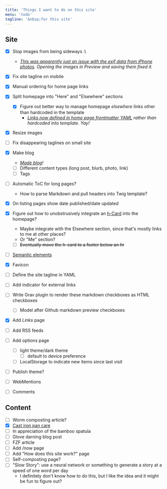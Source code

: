 ```yaml
---
title: 'Things I want to do on this site'
menu: 'todo'
tagline: '&nbsp;for this site'
---
```


## Site
- [x] Stop images from being sideways :\ 
   - *[This was apparently just an issue with the exif data from iPhone photos](https://stackoverflow.com/questions/20290419/why-do-my-webpage-images-appear-sideways-in-my-html-but-correct-when-in-full-scr). Opening the images in Preview and saving them fixed it.*
- [x] Fix site tagline on mobile
- [x] Manual ordering for home page links
- [x] Split homepage into "Here" and "Elsewhere" sections
    - [x] Figure out better way to manage homepage *elsewhere* links other than hardcoded in the template
        - *[Links now defined in home page frontmatter YAML](https://github.com/justusthane/grav-justus.ws/commit/294faf768b95e80e0b8ba2b7028cc7ca797f202e) rather than hardcoded into template. Yay!*
- [x] Resize images
- [ ] Fix disappearing taglines on small site
- [x] Make blog
    - *[Made blog](https://github.com/justusthane/grav-justus.ws/commit/e3a307f5c5976b22ed4dd1e2932df896f8dbdaf6)!*
    - [ ] Different content types (long post, blurb, photo, link)
    - [ ] Tags
- [ ] Automatic ToC for long pages?
   - How to parse Markdown and pull headers into Twig template?
- [x] On listing pages show date published/date updated
- [x] Figure out how to unobstrusively integrate an [h-Card](http://microformats.org/wiki/h-card) into the homepage?
   - Maybe integrate with the Elsewhere section, since that's mostly links to me at other places?
   - Or "Me" section?
   - [ ] ~~Eventually move the h-card to a footer below an hr~~
- [ ] [Semantic elements](https://developer.mozilla.org/en-US/docs/Glossary/Semantics)
- [x] Favicon
- [ ] Define the site tagline in YAML
- [ ] Add indicator for external links
- [ ] Write Grav plugin to render these markdown checkboxes as HTML checkboxes
   - [ ] Model after Github markdown preview checkboxes
- [x] Add *Links* page
- [ ] Add RSS feeds
- [ ] Add options page
    - [ ] light theme/dark theme
        - [ ] default to device preference
    - [ ] LocalStorage to indicate new items since last visit
- [ ] Publish theme?
- [ ] WebMentions
- [ ] Comments


## Content
- [ ] Worm composting article?
- [x] [Cast iron pan care](https://justus.ws/food/care-of-cast-iron-pans)
- [ ] In appreciation of the bamboo spatula
- [ ] Glove darning blog post
- [ ] FZF article
- [ ] Add /now page
- [ ] Add "How does this site work?" page
- [ ] Self-composting page?
- [ ] "Slow Story": use a neural network or something to generate a story at a speed of one word per day
    - I definitely don't know how to do this, but I like the idea and it might be fun to figure out?
